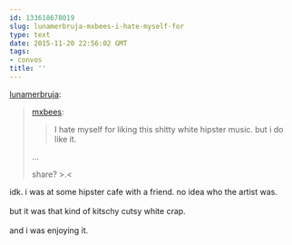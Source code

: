```yaml
---
id: 133618678019
slug: lunamerbruja-mxbees-i-hate-myself-for
type: text
date: 2015-11-20 22:56:02 GMT
tags:
- convos
title: ''
---
```

<p><a class="tumblr_blog" href="http://lunamerbruja.tumblr.com/post/133611726451">lunamerbruja</a>:</p>
<blockquote>
<p><a class="tumblr_blog" href="http://mxbees.tumblr.com/post/133611386304">mxbees</a>:</p>
<blockquote>
<p>I hate myself for liking this shitty white hipster music. but i do like it.</p>
</blockquote>
<p>…</p>
<p>share? &gt;.&lt;</p>
</blockquote>

<p>idk. i was at some hipster cafe with a friend. no idea who the artist was.<br/><br/>but it was that kind of kitschy cutsy white crap.<br/><br/>and i was enjoying it.</p>